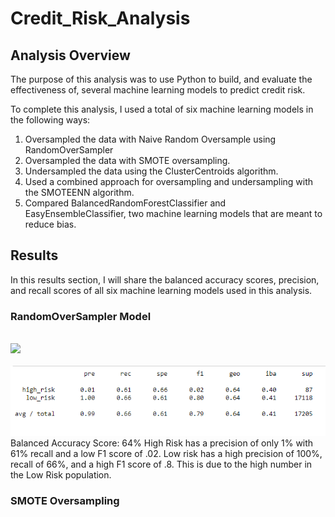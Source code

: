 # Credit_Risk_Analysis

## Analysis Overview
The purpose of this analysis was to use Python to build, and evaluate the effectiveness of, several machine learning models to predict credit risk.

To complete this analysis, I used a total of six machine learning models in the following ways:
1. Oversampled the data with Naive Random Oversample using RandomOverSampler 
2. Oversampled the data with SMOTE oversampling.
3. Undersampled the data using the ClusterCentroids algorithm.
4. Used a combined approach for oversampling and undersampling with the SMOTEENN algorithm.
5. Compared BalancedRandomForestClassifier and EasyEnsembleClassifier, two machine learning models that are meant to reduce bias.

## Results
In this results section, I will share the balanced accuracy scores, precision, and recall scores of all six machine learning models used in this analysis.

### RandomOverSampler Model
<br><img src="../Screenshots/ROS_BAS.png"></img></br>
<br><img src="Screenshots/ROS_CRI.png"></img></br>
Balanced Accuracy Score: 64%
High Risk has a precision of only 1% with 61% recall and a low F1 score of .02.
Low risk has a high precision of 100%, recall of 66%, and a high F1 score of .8. This is due to the high number in the Low Risk population.

### SMOTE Oversampling